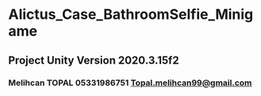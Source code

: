 # Alictus_Case_BathroomSelfie_Minigame

## Project Unity Version 2020.3.15f2 

### Melihcan TOPAL 05331986751 Topal.melihcan99@gmail.com 


